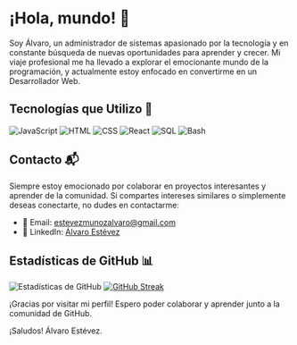 # ¡Hola, mundo! 👋

Soy Álvaro, un administrador de sistemas apasionado por la tecnología y en constante búsqueda de nuevas oportunidades para aprender y crecer. Mi viaje profesional me ha llevado a explorar el emocionante mundo de la programación, y actualmente estoy enfocado en convertirme en un Desarrollador Web.

## Tecnologías que Utilizo 🚀

![JavaScript](https://img.shields.io/badge/-JavaScript-yellow)
![HTML](https://img.shields.io/badge/-HTML-red)
![CSS](https://img.shields.io/badge/-CSS-blue)
![React](https://img.shields.io/badge/-React-blue)
![SQL](https://img.shields.io/badge/-SQL-blue)
![Bash](https://img.shields.io/badge/-Bash-green)


## Contacto 📬

Siempre estoy emocionado por colaborar en proyectos interesantes y aprender de la comunidad. Si compartes intereses similares o simplemente deseas conectarte, no dudes en contactarme:

- 📧 Email: estevezmunozalvaro@gmail.com
- 💼 LinkedIn: [Álvaro Estévez](www.linkedin.com/in/álvaro-estévez-muñoz-99484b215)

## Estadísticas de GitHub 📊

![Estadísticas de GitHub](https://github-readme-stats.vercel.app/api?username=alvaroem17&show_icons=true&theme=dark)
[![GitHub Streak](https://streak-stats.demolab.com?user=alvaroem17&theme=dark)](https://git.io/streak-stats)

¡Gracias por visitar mi perfil! Espero poder colaborar y aprender junto a la comunidad de GitHub.

¡Saludos!
Álvaro Estévez.

